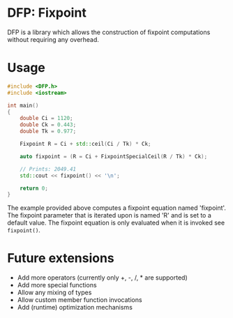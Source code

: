 # DFP: Fixpoint

DFP is a library which allows the construction of fixpoint computations without requiring any overhead.

# Usage

```C++
#include <DFP.h>
#include <iostream>

int main()
{
    double Ci = 1120;
    double Ck = 0.443;
    double Tk = 0.977;

    Fixpoint R = Ci + std::ceil(Ci / Tk) * Ck;

    auto fixpoint = (R = Ci + FixpointSpecialCeil(R / Tk) * Ck);

    // Prints: 2049.41
    std::cout << fixpoint() << '\n';

    return 0;
}
```

The example provided above computes a fixpoint equation named 'fixpoint'. The fixpoint parameter that is iterated upon is named 'R' and is set to a default value. The fixpoint equation is only evaluated when it is invoked see ```fixpoint()```.

# Future extensions

- Add more operators (currently only +, -, /, * are supported)
- Add more special functions
- Allow any mixing of types
- Allow custom member function invocations
- Add (runtime) optimization mechanisms

